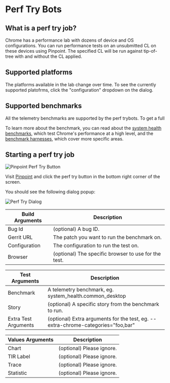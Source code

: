 <!-- Copyright 2018 The Chromium Authors. All rights reserved.
     Use of this source code is governed by a BSD-style license that can be
     found in the LICENSE file.
-->

# Perf Try Bots

## What is a perf try job?

Chrome has a performance lab with dozens of device and OS configurations. You
can run performance tests on an unsubmitted CL on these devices using Pinpoint. The specified CL will be run against tip-of-tree with and without the CL applied.

## Supported platforms

The platforms available in the lab change over time. To see the currently supported platofrms, click the "configuration" dropdown on the dialog.

## Supported benchmarks

All the telemetry benchmarks are supported by the perf trybots. To get a full

To learn more about the benchmark, you can read about the
[system health benchmarks](https://docs.google.com/document/d/1BM_6lBrPzpMNMtcyi2NFKGIzmzIQ1oH3OlNG27kDGNU/edit?ts=57e92782),
which test Chrome's performance at a high level, and the
[benchmark harnesses](https://docs.google.com/spreadsheets/d/1ZdQ9OHqEjF5v8dqNjd7lGUjJnK6sgi8MiqO7eZVMgD0/edit#gid=0),
which cover more specific areas.


## Starting a perf try job

![Pinpoint Perf Try Button](https://raw.githubusercontent.com/catapult-project/catapult/master/dashboard/dashboard/pinpoint/images/pinpoint-perf-try-button.png)

Visit [Pinpoint](https://pinpoint-dot-chromeperf.appspot.com) and click the perf try button in the bottom right corner of the screen.

You should see the following dialog popup:

![Perf Try Dialog](https://raw.githubusercontent.com/catapult-project/catapult/master/dashboard/dashboard/pinpoint/images/pinpoint-perf-try-dialog.png)


**Build Arguments**| **Description**
--- | ---
Bug Id | (optional) A bug ID.
Gerrit URL | The patch you want to run the benchmark on.
Configuration | The configuration to run the test on.
Browser | (optional) The specific browser to use for the test.

**Test Arguments**| **Description**
--- | ---
Benchmark | A telemetry benchmark, eg. system_health.common_desktop
Story | (optional) A specific story from the benchmark to run.
Extra Test Arguments | (optional) Extra arguments for the test, eg. --extra-chrome-categories="foo,bar"

**Values Arguments**| **Description**
--- | ---
Chart | (optional) Please ignore.
TIR Label | (optional) Please ignore.
Trace | (optional) Please ignore.
Statistic | (optional) Please ignore.
